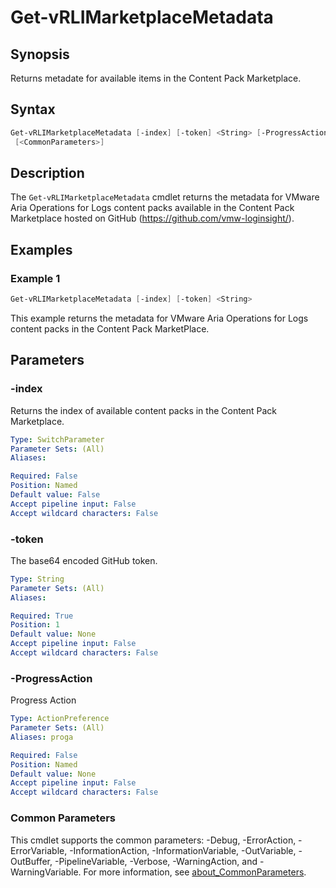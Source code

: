 # Get-vRLIMarketplaceMetadata

## Synopsis

Returns metadate for available items in the Content Pack Marketplace.

## Syntax

```powershell
Get-vRLIMarketplaceMetadata [-index] [-token] <String> [-ProgressAction <ActionPreference>]
 [<CommonParameters>]
```

## Description

The `Get-vRLIMarketplaceMetadata` cmdlet returns the metadata for VMware Aria Operations for Logs content packs
available in the Content Pack Marketplace hosted on GitHub (<https://github.com/vmw-loginsight/>).

## Examples

### Example 1

```powershell
Get-vRLIMarketplaceMetadata [-index] [-token] <String>
```

This example returns the metadata for VMware Aria Operations for Logs content packs in the Content Pack MarketPlace.

## Parameters

### -index

Returns the index of available content packs in the Content Pack Marketplace.

```yaml
Type: SwitchParameter
Parameter Sets: (All)
Aliases:

Required: False
Position: Named
Default value: False
Accept pipeline input: False
Accept wildcard characters: False
```

### -token

The base64 encoded GitHub token.

```yaml
Type: String
Parameter Sets: (All)
Aliases:

Required: True
Position: 1
Default value: None
Accept pipeline input: False
Accept wildcard characters: False
```

### -ProgressAction

Progress Action

```yaml
Type: ActionPreference
Parameter Sets: (All)
Aliases: proga

Required: False
Position: Named
Default value: None
Accept pipeline input: False
Accept wildcard characters: False
```

### Common Parameters

This cmdlet supports the common parameters: -Debug, -ErrorAction, -ErrorVariable, -InformationAction, -InformationVariable, -OutVariable, -OutBuffer, -PipelineVariable, -Verbose, -WarningAction, and -WarningVariable. For more information, see [about_CommonParameters](http://go.microsoft.com/fwlink/?LinkID=113216).
